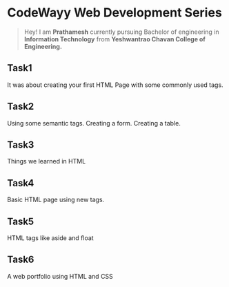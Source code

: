 # CodeWayy Web Development Series
> Hey! I am **Prathamesh** currently pursuing Bachelor of engineering in **Information Technology** from **Yeshwantrao Chavan College of Engineering.**

## Task1

It was about creating your first HTML Page with some commonly used tags.

## Task2

Using some semantic tags.
Creating a form.
Creating a table.

## Task3

Things we learned in HTML

## Task4

Basic HTML page using new tags.

## Task5

HTML tags like aside and float

## Task6

A web portfolio using HTML and CSS
